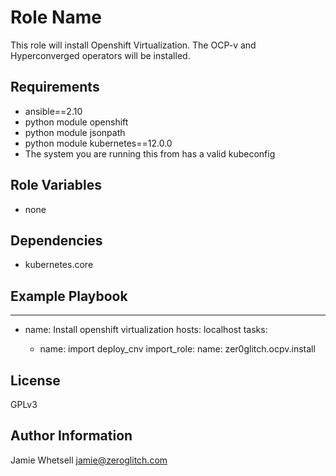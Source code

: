 Role Name
=========

This role will install Openshift Virtualization.  The OCP-v and Hyperconverged operators will be installed.

Requirements
------------

- ansible==2.10
- python module openshift
- python module jsonpath
- python module kubernetes==12.0.0
- The system you are running this from has a valid kubeconfig



Role Variables
--------------

- none

Dependencies
------------

- kubernetes.core

Example Playbook
----------------

---
- name: Install openshift virtualization
  hosts: localhost
  tasks:

  - name: import deploy_cnv
    import_role:
            name: zer0glitch.ocpv.install

License
-------

GPLv3

Author Information
------------------

Jamie Whetsell
jamie@zeroglitch.com

